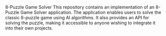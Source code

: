 8-Puzzle Game Solver
This repository contains an implementation of an 8-Puzzle Game Solver application. The application enables users to solve the classic 8-puzzle game using AI algorithms. It also provides an API for solving the puzzle, making it accessible to anyone wishing to integrate it into their own projects.
